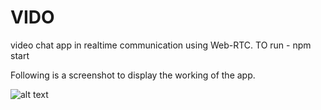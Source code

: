 # VIDO
video chat app in realtime communication using Web-RTC.
TO run - 
npm start

Following is a screenshot to display the working of the app.

![alt text](https://i.ibb.co/CH3j2T8/Screenshot-from-2021-07-13-19-47-52.png)
